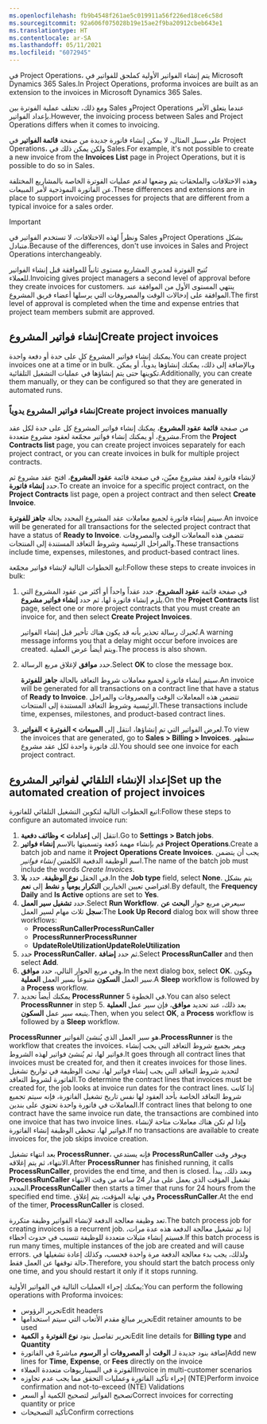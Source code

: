 ```yaml
---
ms.openlocfilehash: fb9b4548f261ae5c019911a56f226ed18ce6c58d
ms.sourcegitcommit: 92a606f075028b19e15ae2f9ba20912cbeb643e1
ms.translationtype: HT
ms.contentlocale: ar-SA
ms.lasthandoff: 05/11/2021
ms.locfileid: "6072945"
---
```

<span data-ttu-id="e01b0-101">في Project Operations، يتم إنشاء الفواتير الأولية كملحق للفواتير في Microsoft Dynamics 365 Sales.</span><span class="sxs-lookup"><span data-stu-id="e01b0-101">In Project Operations, proforma invoices are built as an extension to the invoices in Microsoft Dynamics 365 Sales.</span></span> 

<span data-ttu-id="e01b0-102">ومع ذلك، تختلف عملية الفوترة بين Sales وProject Operations عندما يتعلق الأمر بإعداد الفواتير.</span><span class="sxs-lookup"><span data-stu-id="e01b0-102">However, the invoicing process between Sales and Project Operations differs when it comes to invoicing.</span></span> 

<span data-ttu-id="e01b0-103">على سبيل المثال، لا يمكن إنشاء فاتورة جديدة من صفحة **قائمة الفواتير** في Project Operations، ولكن يمكن ذلك في Sales.</span><span class="sxs-lookup"><span data-stu-id="e01b0-103">For example, it's not possible to create a new invoice from the **Invoices List** page in Project Operations, but it is possible to do so in Sales.</span></span> 

<span data-ttu-id="e01b0-104">وهذه الاختلافات والملحقات يتم وضعها لدعم عمليات الفوترة الخاصة بالمشاريع المختلفة عن الفاتورة النموذجية لأمر المبيعات.</span><span class="sxs-lookup"><span data-stu-id="e01b0-104">These differences and extensions are in place to support invoicing processes for projects that are different from a typical invoice for a sales order.</span></span>

 > [!IMPORTANT]
>  <span data-ttu-id="e01b0-105">ونظراً لهذه الاختلافات، لا تستخدم الفواتير في Sales وProject Operations بشكل متبادل.</span><span class="sxs-lookup"><span data-stu-id="e01b0-105">Because of the differences, don't use invoices in Sales and Project Operations interchangeably.</span></span>

<span data-ttu-id="e01b0-106">تُتيح الفوترة لمديري المشاريع مستوى ثانياً للموافقة قبل إنشاء الفواتير للعملاء.</span><span class="sxs-lookup"><span data-stu-id="e01b0-106">Invoicing gives project managers a second level of approval before they create invoices for customers.</span></span> <span data-ttu-id="e01b0-107">ينتهي المستوى الأول من الموافقة عند الموافقة على إدخالات الوقت والمصروفات التي يرسلها أعضاء فريق المشروع.</span><span class="sxs-lookup"><span data-stu-id="e01b0-107">The first level of approval is completed when the time and expense entries that project team members submit are approved.</span></span>

## <a name="create-project-invoices"></a><span data-ttu-id="e01b0-108">إنشاء فواتير المشروع</span><span class="sxs-lookup"><span data-stu-id="e01b0-108">Create project invoices</span></span>
<span data-ttu-id="e01b0-109">يمكنك إنشاء فواتير المشروع كلٍ على حدة أو دفعة واحدة.</span><span class="sxs-lookup"><span data-stu-id="e01b0-109">You can create project invoices one at a time or in bulk.</span></span> <span data-ttu-id="e01b0-110">وبالإضافة إلى ذلك، يمكنك إنشاؤها يدوياً، أو يمكن تكوينها حتى يتم إنشاؤها في عمليات التشغيل التلقائية.</span><span class="sxs-lookup"><span data-stu-id="e01b0-110">Additionally, you can create them manually, or they can be configured so that they are generated in automated runs.</span></span>

### <a name="create-project-invoices-manually"></a><span data-ttu-id="e01b0-111">إنشاء فواتير المشروع يدوياً</span><span class="sxs-lookup"><span data-stu-id="e01b0-111">Create project invoices manually</span></span>
<span data-ttu-id="e01b0-112">من صفحة **قائمة عقود المشروع**، يمكنك إنشاء فواتير المشروع كل على حدة لكل عقد مشروع، أو يمكنك إنشاء فواتير مجمّعة لعقود مشروع متعددة.</span><span class="sxs-lookup"><span data-stu-id="e01b0-112">From the **Project Contracts list** page, you can create project invoices separately for each project contract, or you can create invoices in bulk for multiple project contracts.</span></span>

<span data-ttu-id="e01b0-113">لإنشاء فاتورة لعقد مشروع معيّن، في صفحة قائمة **عقود المشروع**، افتح عقد مشروع ثم حدد **إنشاء فاتورة**.</span><span class="sxs-lookup"><span data-stu-id="e01b0-113">To create an invoice for a specific project contract, on the **Project Contracts** list page, open a project contract and then select **Create Invoice**.</span></span>

<span data-ttu-id="e01b0-114">سيتم إنشاء فاتورة لجميع معاملات عقد المشروع المحدد بحالة **‏‫جاهز للفوترة‬**.</span><span class="sxs-lookup"><span data-stu-id="e01b0-114">An invoice will be generated for all transactions for the selected project contract that have a status of **Ready to Invoice**.</span></span> <span data-ttu-id="e01b0-115">تتضمن هذه المعاملات الوقت والمصروفات والمراحل الرئيسية وشروط التعاقد المستندة إلى المنتجات.</span><span class="sxs-lookup"><span data-stu-id="e01b0-115">These transactions include time, expenses, milestones, and product-based contract lines.</span></span>

<span data-ttu-id="e01b0-116">اتبع الخطوات التالية لإنشاء فواتير مجمّعة:</span><span class="sxs-lookup"><span data-stu-id="e01b0-116">Follow these steps to create invoices in bulk:</span></span>

1. <span data-ttu-id="e01b0-117">في صفحة قائمة **عقود المشروع**، حدد عقداً واحداً أو أكثر من عقود المشروع التي يلزم إنشاء فاتورة لها، ثم حدد **إنشاء فواتير مشروع**.</span><span class="sxs-lookup"><span data-stu-id="e01b0-117">On the **Project Contracts** list page, select one or more project contracts that you must create an invoice for, and then select **Create Project Invoices**.</span></span>
   
   <span data-ttu-id="e01b0-118">تُخبرك رسالة تحذير بأنه قد يكون هناك تأخير قبل إنشاء الفواتير.</span><span class="sxs-lookup"><span data-stu-id="e01b0-118">A warning message informs you that a delay might occur before invoices are created.</span></span> <span data-ttu-id="e01b0-119">ويتم أيضاً عرض العملية.</span><span class="sxs-lookup"><span data-stu-id="e01b0-119">The process is also shown.</span></span>
   
2. <span data-ttu-id="e01b0-120">حدد **موافق** لإغلاق مربع الرسالة.</span><span class="sxs-lookup"><span data-stu-id="e01b0-120">Select **OK** to close the message box.</span></span>
   
   <span data-ttu-id="e01b0-121">سيتم إنشاء فاتورة لجميع معاملات شروط التعاقد بالحالة **‏‫جاهز للفوترة‬**.</span><span class="sxs-lookup"><span data-stu-id="e01b0-121">An invoice will be generated for all transactions on a contract line that have a status of **Ready to Invoice**.</span></span> <span data-ttu-id="e01b0-122">تتضمن هذه المعاملات الوقت والمصروفات والمراحل الرئيسية وشروط التعاقد المستندة إلى المنتجات.</span><span class="sxs-lookup"><span data-stu-id="e01b0-122">These transactions include time, expenses, milestones, and product-based contract lines.</span></span>
   
3. <span data-ttu-id="e01b0-123">لعرض الفواتير التي تم إنشاؤها، انتقل إلى **المبيعات > الفوترة > الفواتير**.</span><span class="sxs-lookup"><span data-stu-id="e01b0-123">To view the invoices that are generated, go to **Sales > Billing > Invoices**.</span></span> <span data-ttu-id="e01b0-124">ستظهر لك فاتورة واحدة لكل عقد مشروع.</span><span class="sxs-lookup"><span data-stu-id="e01b0-124">You should see one invoice for each project contract.</span></span>

## <a name="set-up-the-automated-creation-of-project-invoices"></a><span data-ttu-id="e01b0-125">إعداد الإنشاء التلقائي لفواتير المشروع</span><span class="sxs-lookup"><span data-stu-id="e01b0-125">Set up the automated creation of project invoices</span></span>
<span data-ttu-id="e01b0-126">اتبع الخطوات التالية لتكوين التشغيل التلقائي للفاتورة:</span><span class="sxs-lookup"><span data-stu-id="e01b0-126">Follow these steps to configure an automated invoice run:</span></span>

1. <span data-ttu-id="e01b0-127">انتقل إلى **إعدادات > وظائف دفعية**.</span><span class="sxs-lookup"><span data-stu-id="e01b0-127">Go to **Settings > Batch jobs**.</span></span>
2. <span data-ttu-id="e01b0-128">قم بإنشاء مهمة دُفعة وتسميتها بالاسم **إنشاء فواتير Project Operations**.</span><span class="sxs-lookup"><span data-stu-id="e01b0-128">Create a batch job and name it **Project Operations Create Invoices**.</span></span> <span data-ttu-id="e01b0-129">يجب أن يتضمن اسم الوظيفة الدفعية الكلمتين *إنشاء فواتير*.</span><span class="sxs-lookup"><span data-stu-id="e01b0-129">The name of the batch job must include the words *Create Invoices*.</span></span>
3. <span data-ttu-id="e01b0-130">في الحقل **نوع الوظيفة**، حدد **بلا**.</span><span class="sxs-lookup"><span data-stu-id="e01b0-130">In the **Job type** field, select **None**.</span></span> <span data-ttu-id="e01b0-131">يتم بشكل افتراضي تعيين الخيارين **التكرار يومياً** و **نشط** إلى **نعم**.</span><span class="sxs-lookup"><span data-stu-id="e01b0-131">By default, the **Frequency Daily** and **Is Active** options are set to **Yes**.</span></span>
4. <span data-ttu-id="e01b0-132">حدد **تشغيل سير العمل**.</span><span class="sxs-lookup"><span data-stu-id="e01b0-132">Select **Run Workflow**.</span></span> <span data-ttu-id="e01b0-133">سيعرض مربع حوار **البحث عن سجل** ثلاث مهام لسير العمل:</span><span class="sxs-lookup"><span data-stu-id="e01b0-133">The **Look Up Record** dialog box will show three workflows:</span></span>
   - <span data-ttu-id="e01b0-134">**ProcessRunCaller**</span><span class="sxs-lookup"><span data-stu-id="e01b0-134">**ProcessRunCaller**</span></span>
   - <span data-ttu-id="e01b0-135">**ProcessRunner**</span><span class="sxs-lookup"><span data-stu-id="e01b0-135">**ProcessRunner**</span></span>
   - <span data-ttu-id="e01b0-136">**UpdateRoleUtilization**</span><span class="sxs-lookup"><span data-stu-id="e01b0-136">**UpdateRoleUtilization**</span></span>
5. <span data-ttu-id="e01b0-137">حدد **ProcessRunCaller**، ثم حدد **إضافة**.</span><span class="sxs-lookup"><span data-stu-id="e01b0-137">Select **ProcessRunCaller** and then select **Add**.</span></span>
6. <span data-ttu-id="e01b0-138">وفي مربع الحوار التالي، حدد **موافق**.</span><span class="sxs-lookup"><span data-stu-id="e01b0-138">In the next dialog box, select **OK**.</span></span> <span data-ttu-id="e01b0-139">ويكون سير العمل **السكون** متبوعاً بسير العمل **العملية**.</span><span class="sxs-lookup"><span data-stu-id="e01b0-139">A **Sleep** workflow is followed by a **Process** workflow.</span></span>
7. <span data-ttu-id="e01b0-140">يمكنك أيضاً تحديد **ProcessRunner** في الخطوة 5.</span><span class="sxs-lookup"><span data-stu-id="e01b0-140">You can also select **ProcessRunner** in step 5.</span></span> <span data-ttu-id="e01b0-141">بعد ذلك، عند تحديد **موافق**، فإن سير عمل **العملية** يتبعه سير عمل **السكون**.</span><span class="sxs-lookup"><span data-stu-id="e01b0-141">Then, when you select **OK**, a **Process** workflow is followed by a **Sleep** workflow.</span></span>

<span data-ttu-id="e01b0-142">**ProcessRunner** هو سير العمل الذي يُنشئ الفواتير،</span><span class="sxs-lookup"><span data-stu-id="e01b0-142">**ProcessRunner** is the workflow that creates the invoices.</span></span> <span data-ttu-id="e01b0-143">ويمر بجميع شروط التعاقد التي يجب إنشاء فواتير لها، ثم يُنشئ فواتير لهذه الشروط.</span><span class="sxs-lookup"><span data-stu-id="e01b0-143">It goes through all contract lines that invoices must be created for, and then it creates invoices for those lines.</span></span> <span data-ttu-id="e01b0-144">لتحديد شروط التعاقد التي يجب إنشاء فواتير لها، تبحث الوظيفة في تواريخ تشغيل الفاتورة لشروط التعاقد.</span><span class="sxs-lookup"><span data-stu-id="e01b0-144">To determine the contract lines that invoices must be created for, the job looks at invoice run dates for the contract lines.</span></span> <span data-ttu-id="e01b0-145">إذا كانت شروط التعاقد الخاصة بأحد العقود لها نفس تاريخ تشغيل الفاتورة، فإنه سيتم تجميع المعاملات في فاتورة واحدة تحتوي على بندين.</span><span class="sxs-lookup"><span data-stu-id="e01b0-145">If contract lines that belong to one contract have the same invoice run date, the transactions are combined into one invoice that has two invoice lines.</span></span> <span data-ttu-id="e01b0-146">وإذا لم تكن هناك معاملات متاحة لإنشاء فواتير لها، تتخطى الوظيفة إنشاء الفاتورة.</span><span class="sxs-lookup"><span data-stu-id="e01b0-146">If no transactions are available to create invoices for, the job skips invoice creation.</span></span>

<span data-ttu-id="e01b0-147">بعد انتهاء تشغيل **ProcessRunner**، فإنه يستدعي **ProcessRunCaller** ويوفر وقت الانتهاء، ثم يتم إغلاقه.</span><span class="sxs-lookup"><span data-stu-id="e01b0-147">After **ProcessRunner** has finished running, it calls **ProcessRunCaller**, provides the end time, and then is closed.</span></span> <span data-ttu-id="e01b0-148">وبعد ذلك، يبدأ **ProcessRunCaller** تشغيل المؤقت الذي يعمل على مدار 24 ساعة من وقت الانتهاء المحدد.</span><span class="sxs-lookup"><span data-stu-id="e01b0-148">**ProcessRunCaller** then starts a timer that runs for 24 hours from the specified end time.</span></span> <span data-ttu-id="e01b0-149">وفي نهاية المؤقت، يتم إغلاق **ProcessRunCaller**.</span><span class="sxs-lookup"><span data-stu-id="e01b0-149">At the end of the timer, **ProcessRunCaller** is closed.</span></span>

<span data-ttu-id="e01b0-150">تعد وظيفة معالجة الدفعة لإنشاء الفواتير وظيفة متكررة.</span><span class="sxs-lookup"><span data-stu-id="e01b0-150">The batch process job for creating invoices is a recurrent job.</span></span> <span data-ttu-id="e01b0-151">إذا تم تشغيل معالجة الدفعة هذه عدة مرات، فسيتم إنشاء مثيلات متعددة للوظيفة تتسبب في حدوث أخطاء.</span><span class="sxs-lookup"><span data-stu-id="e01b0-151">If this batch process is run many times, multiple instances of the job are created and will cause errors.</span></span> <span data-ttu-id="e01b0-152">ولذلك، يجب بدء معالجة الدفعة مرة واحدة فحسب، وكذلك إعادة تشغيلها في حالة توقفها عن العمل فقط.</span><span class="sxs-lookup"><span data-stu-id="e01b0-152">Therefore, you should start the batch process only one time, and you should restart it only if it stops running.</span></span>

<span data-ttu-id="e01b0-153">يمكنك إجراء العمليات التالية في الفواتير الأولية:</span><span class="sxs-lookup"><span data-stu-id="e01b0-153">You can perform the following operations with Proforma invoices:</span></span>

- <span data-ttu-id="e01b0-154">تحرير الرؤوس</span><span class="sxs-lookup"><span data-stu-id="e01b0-154">Edit headers</span></span>
- <span data-ttu-id="e01b0-155">تحرير مبالغ مقدم الأتعاب التي سيتم استخدامها</span><span class="sxs-lookup"><span data-stu-id="e01b0-155">Edit retainer amounts to be used</span></span>
- <span data-ttu-id="e01b0-156">تحرير تفاصيل بنود **نوع الفوترة** و **الكمية**</span><span class="sxs-lookup"><span data-stu-id="e01b0-156">Edit line details for **Billing type** and **Quantity**</span></span>
- <span data-ttu-id="e01b0-157">إضافة بنود جديدة لـ **الوقت** أو **المصروفات** أو **الرسوم** مباشرةً في الفاتورة</span><span class="sxs-lookup"><span data-stu-id="e01b0-157">Add new lines for **Time**, **Expense**, or **Fees** directly on the invoice</span></span>
- <span data-ttu-id="e01b0-158">الفوترة في السيناريوهات متعددة العملاء</span><span class="sxs-lookup"><span data-stu-id="e01b0-158">Invoice in multi-customer scenarios</span></span>
- <span data-ttu-id="e01b0-159">إجراء تأكيد الفاتورة وعمليات التحقق مما يجب عدم تجاوزه (NTE)</span><span class="sxs-lookup"><span data-stu-id="e01b0-159">Perform invoice confirmation and not-to-exceed (NTE) Validations</span></span>
- <span data-ttu-id="e01b0-160">تصحيح الفواتير لتصحيح الكمية أو السعر</span><span class="sxs-lookup"><span data-stu-id="e01b0-160">Correct invoices for correcting quantity or price</span></span>
- <span data-ttu-id="e01b0-161">تأكيد التصحيحات</span><span class="sxs-lookup"><span data-stu-id="e01b0-161">Confirm corrections</span></span>

